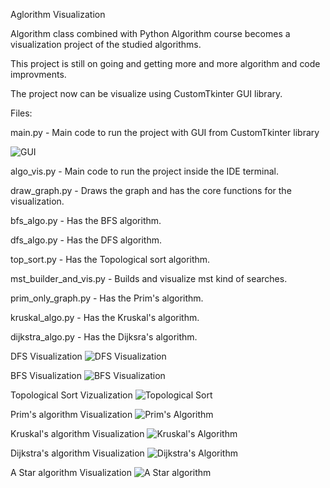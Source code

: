 Aglorithm Visualization

Algorithm class combined with Python Algorithm course becomes a visualization project of the studied algorithms.

This project is still on going and getting more and more algorithm and code improvments.

The project now can be visualize using CustomTkinter GUI library.

Files:

main.py - Main code to run the project with GUI from CustomTkinter library

![GUI](https://github.com/talco20/Algorithm_Visualization/blob/main/animations/CostumTkinter%20GUI.jpg)

algo_vis.py - Main code to run the project inside the IDE terminal.

draw_graph.py - Draws the graph and has the core functions for the visualization.

bfs_algo.py - Has the BFS algorithm.

dfs_algo.py - Has the DFS algorithm.

top_sort.py - Has the Topological sort algorithm.

mst_builder_and_vis.py - Builds and visualize mst kind of searches.

prim_only_graph.py - Has the Prim's algorithm.

kruskal_algo.py - Has the Kruskal's algorithm.

dijkstra_algo.py - Has the Dijksra's algorithm.

DFS Visualization
![DFS Visualization](https://github.com/talco20/Algorithm_Visualization/blob/main/animations/DFS%20Visualization.gif)

BFS Visualization
![BFS Visualization](https://github.com/talco20/Algorithm_Visualization/blob/main/animations/BFS%20Visualization.gif)

Topological Sort Vizualization
![Topological Sort](https://github.com/talco20/Algorithm_Visualization/blob/main/animations/Topological%20Sort.gif)

Prim's algorithm Visualization
![Prim's Algorithm](https://github.com/talco20/Algorithm_Visualization/blob/main/animations/Prim's%20Algorithm.gif)

Kruskal's algorithm Visualization
![Kruskal's Algorithm](https://github.com/talco20/Algorithm_Visualization/blob/main/animations/Kruskal's%20Algorithm.gif)

Dijkstra's algorithm Visualization
![Dijkstra's Algorithm](https://github.com/talco20/Algorithm_Visualization/blob/main/animations/Dijkstra's%20Algorithm.gif)

A Star algorithm Visualization
![A Star algorithm](https://github.com/talco20/Algorithm_Visualization/blob/main/animations/aStar_Algorithm.gif)


